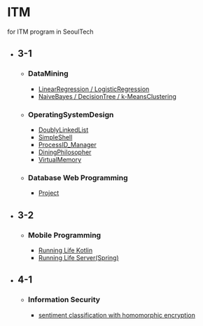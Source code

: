 # ITM
for ITM program in SeoulTech


- ## 3-1
  - ### DataMining
    - [LinearRegression / LogisticRegression](https://github.com/yuseogi0218/ITM/blob/main/3-1/DataMining-LinearRegression%2C%20RogisticRegression/Assignment01.md)
    - [NaiveBayes / DecisionTree / k-MeansClustering](https://github.com/yuseogi0218/ITM/blob/main/3-1/DataMining-NaiveBayes%2C%20DecisionTree%2C%20k-meansClustering/Assignment02.md)
  - ### OperatingSystemDesign
    - [DoublyLinkedList](https://github.com/yuseogi0218/ITM/blob/main/3-1/OperatingSystemDesign-DoublyLinkedList/Lab0/Lab0.md)
    - [SimpleShell](https://github.com/yuseogi0218/ITM/blob/main/3-1/OperatingSystemDesign-SimpleShell/(update)1_Creating_Shell_Using_Java/(update)1_Creating_Shell_Using_Java.md)
    - [ProcessID_Manager](https://github.com/yuseogi0218/ITM/blob/main/3-1/OperatingSystemDesign-ProcessID_Manager/2_PID_Manager/2_PID_Manager.md)
    - [DiningPhilosopher](https://github.com/yuseogi0218/ITM/blob/main/3-1/OperatingSystemDesign-DiningPhilosopher/PA3%20-%20Dining%20Philosopher's%20problem.md)
    - [VirtualMemory](https://github.com/yuseogi0218/ITM/blob/main/3-1/OperatingSystemDesign-VirtualMemory_Manager/Project%203.md)
  - ### Database Web Programming
    - [Project](https://github.com/yuseogi0218/ITM/tree/main/3-1/DatabaseWebProgramming-Project)
- ## 3-2
  - ### Mobile Programming
    - [Running Life Kotlin](https://github.com/RunningLifea/RunningLife)
    - [Running Life Server(Spring)](https://github.com/RunningLifea/RunningLifeServer)
- ## 4-1
  - ### Information Security
    - [sentiment classification with homomorphic encryption](https://github.com/yuseogi0218/sentiment_classification_with_HE)
